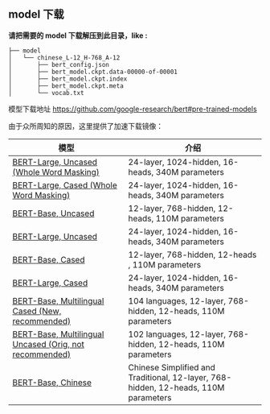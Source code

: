 ## model 下载

**请把需要的 model 下载解压到此目录，like :**

```
├── model
│   └── chinese_L-12_H-768_A-12
│       ├── bert_config.json
│       ├── bert_model.ckpt.data-00000-of-00001
│       ├── bert_model.ckpt.index
│       ├── bert_model.ckpt.meta
│       └── vocab.txt
```

模型下载地址 <https://github.com/google-research/bert#pre-trained-models>

由于众所周知的原因，这里提供了加速下载镜像：

模型 | 介绍
---| ---
[BERT-Large, Uncased (Whole Word Masking)](https://brand-marketing.oss-cn-beijing.aliyuncs.com/AI/bert/models/wwm_uncased_L-24_H-1024_A-16.zip) | 24-layer, 1024-hidden, 16-heads, 340M parameters
[BERT-Large, Cased (Whole Word Masking)](https://brand-marketing.oss-cn-beijing.aliyuncs.com/AI/bert/models/wwm_cased_L-24_H-1024_A-16.zip) | 24-layer, 1024-hidden, 16-heads, 340M parameters
[BERT-Base, Uncased](https://brand-marketing.oss-cn-beijing.aliyuncs.com/AI/bert/models/uncased_L-12_H-768_A-12.zip) | 12-layer, 768-hidden, 12-heads, 110M parameters
[BERT-Large, Uncased](https://brand-marketing.oss-cn-beijing.aliyuncs.com/AI/bert/models/uncased_L-24_H-1024_A-16.zip) | 24-layer, 1024-hidden, 16-heads, 340M parameters
[BERT-Base, Cased](https://brand-marketing.oss-cn-beijing.aliyuncs.com/AI/bert/models/cased_L-12_H-768_A-12.zip) | 12-layer, 768-hidden, 12-heads , 110M parameters
[BERT-Large, Cased](https://brand-marketing.oss-cn-beijing.aliyuncs.com/AI/bert/models/cased_L-24_H-1024_A-16.zip) | 24-layer, 1024-hidden, 16-heads, 340M parameters
[BERT-Base, Multilingual Cased (New, recommended)](https://brand-marketing.oss-cn-beijing.aliyuncs.com/AI/bert/models/multi_cased_L-12_H-768_A-12.zip) | 104 languages, 12-layer, 768-hidden, 12-heads, 110M parameters
[BERT-Base, Multilingual Uncased (Orig, not recommended)](https://brand-marketing.oss-cn-beijing.aliyuncs.com/AI/bert/models/multilingual_L-12_H-768_A-12.zip) | 102 languages, 12-layer, 768-hidden, 12-heads, 110M parameters
[BERT-Base, Chinese](https://brand-marketing.oss-cn-beijing.aliyuncs.com/AI/bert/models/chinese_L-12_H-768_A-12.zip) | Chinese Simplified and Traditional, 12-layer, 768-hidden, 12-heads, 110M parameters

